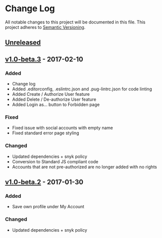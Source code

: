 # Change Log
All notable changes to this project will be documented in this file.
This project adheres to [Semantic Versioning](http://semver.org/).

## [Unreleased]

## [v1.0-beta.3] - 2017-02-10
### Added
- Change log
- Added .editorconfig, .eslintrc.json and .pug-lintrc.json for code linting
- Added Create / Authorize User feature
- Added Delete / De-authorize User feature
- Added Login as... button to Forbidden page

### Fixed
- Fixed issue with social accounts with empty name
- Fixed standard error page styling

### Changed
- Updated dependencies + snyk policy
- Conversion to Standard JS compliant code
- Accounts that are not pre-authorized are no longer added with no rights

## [v1.0-beta.2] - 2017-01-30
### Added
- Save own profile under My Account

### Changed
- Updated dependencies + snyk policy

[Unreleased]: https://github.com/Requarks/wiki/compare/v1.0-beta.3...HEAD
[v1.0-beta.3]: https://github.com/Requarks/wiki/releases/tag/v1.0-beta.3
[v1.0-beta.2]: https://github.com/Requarks/wiki/releases/tag/v1.0-beta.2
